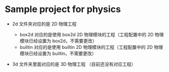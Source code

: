 # Sample project for physics

- 2d 文件夹对应的是 2D 物理工程
  - box2d 对应的是使用 box2d 2D 物理模块的工程（工程配置中的 2D 物理模块已经设置为 box2d，不需要更改）
  - builtin 对应的是使用 builtin 2D 物理模块的工程（工程配置中的 2D 物理模块已经设置为 builtin，不需要更改）

- 3d 文件夹里面对应的是 3D 物理工程 （目前还没有对应工程）
